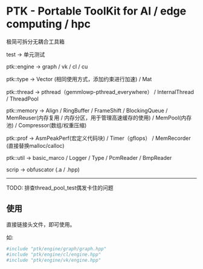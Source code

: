 # PTK - Portable ToolKit for AI / edge computing / hpc

极简可拆分无耦合工具箱

test -> 单元测试

ptk::engine -> graph / vk / cl / cu

ptk::type -> Vector (相同使用方式，添加约束进行加速) / Mat

ptk::thread -> pthread（gemmlowp-pthread_everywhere） / InternalThread / ThreadPool

ptk::memory -> Align / RingBuffer / FrameShift / BlockingQueue / MemReuser(内存复用 / 内存分区，用于管理高速缓存的使用) / MemPool(内存池) / Compressor(数组/权重压缩)

ptk::prof -> AsmPeakPerf(宏定义代码块) / Timer（gflops） / MemRecorder (直接替换malloc/calloc) 

ptk::util -> basic_marco / Logger / Type / PcmReader / BmpReader

scrip -> obfuscator (.a / .hpp)

---

TODO: 排查thread_pool_test偶发卡住的问题

## 使用

直接链接头文件，即可使用。

如:

```bash
#include "ptk/engine/graph/graph.hpp"
#include "ptk/engine/cl/engine.hpp"
#include "ptk/engine/vk/engine.hpp"
```